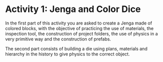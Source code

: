 # Activity 1: Jenga and Color Dice

In the first part of this activity you are asked to create a Jenga made of colored blocks, with the objective of practicing the use of materials, the inspection tool, the construction of project folders, the use of physics in a very primitive way and the construction of prefabs.

The second part consists of building a die using plans, materials and hierarchy in the history to give physics to the correct object.
